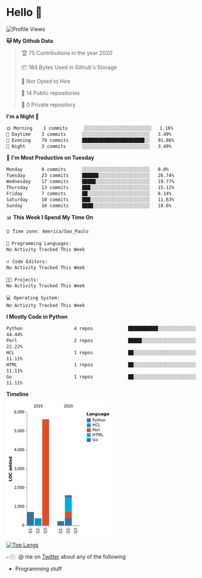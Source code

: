 # Hello 🤙

<!--START_SECTION:waka-->
![Profile Views](http://img.shields.io/badge/Profile%20Views-108-blue)

**🐱 My Github Data** 

> 🏆 75 Contributions in the year 2020
 > 
> 📦 184 Bytes Used in Github's Storage 
 > 
> 🚫 Not Opted to Hire
 > 
> 📜 14 Public repositories
 > 
> 🔑 0 Private repository 
 > 
**I'm a Night 🦉** 

```text
🌞 Morning    1 commits      ░░░░░░░░░░░░░░░░░░░░░░░░░   1.16% 
🌆 Daytime    3 commits      ░░░░░░░░░░░░░░░░░░░░░░░░░   3.49% 
🌃 Evening    79 commits     ███████████████████████░░   91.86% 
🌙 Night      3 commits      ░░░░░░░░░░░░░░░░░░░░░░░░░   3.49%

```
📅 **I'm Most Productive on Tuesday** 

```text
Monday       0 commits      ░░░░░░░░░░░░░░░░░░░░░░░░░   0.0% 
Tuesday      23 commits     ██████░░░░░░░░░░░░░░░░░░░   26.74% 
Wednesday    17 commits     █████░░░░░░░░░░░░░░░░░░░░   19.77% 
Thursday     13 commits     ███░░░░░░░░░░░░░░░░░░░░░░   15.12% 
Friday       7 commits      ██░░░░░░░░░░░░░░░░░░░░░░░   8.14% 
Saturday     10 commits     ███░░░░░░░░░░░░░░░░░░░░░░   11.63% 
Sunday       16 commits     ████░░░░░░░░░░░░░░░░░░░░░   18.6%

```


📊 **This Week I Spend My Time On** 

```text
⌚︎ Time zone: America/Sao_Paulo

💬 Programming Languages: 
No Activity Tracked This Week

🔥 Code Editors: 
No Activity Tracked This Week

🐱‍💻 Projects: 
No Activity Tracked This Week

💻 Operating System: 
No Activity Tracked This Week

```

**I Mostly Code in Python** 

```text
Python                   4 repos             ███████████░░░░░░░░░░░░░░   44.44% 
Perl                     2 repos             █████░░░░░░░░░░░░░░░░░░░░   22.22% 
HCL                      1 repos             ██░░░░░░░░░░░░░░░░░░░░░░░   11.11% 
HTML                     1 repos             ██░░░░░░░░░░░░░░░░░░░░░░░   11.11% 
Go                       1 repos             ██░░░░░░░░░░░░░░░░░░░░░░░   11.11%

```


**Timeline**

![Chart not found](https://github.com/fabio-e-azevedo/fabio-e-azevedo/blob/master/charts/bar_graph.png) 


<!--END_SECTION:waka-->

[![Top Langs](https://github-readme-stats.vercel.app/api/top-langs/?username=fabio-e-azevedo&layout=compact&theme=dark)](https://github.com/anuraghazra/github-readme-stats)

👉🏼&nbsp; @ me on [Twitter](https://twitter.com/fabioeazevedo) about any of the following 
- Programming stuff 
